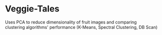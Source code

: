 # Veggie-Tales

Uses PCA to reduce dimensionality of fruit images and comparing clustering algorithms' performance (K-Means, Spectral Clustering, DB Scan)
